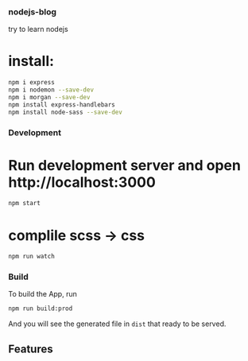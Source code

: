 ### nodejs-blog
try to learn nodejs


# install: 
```bash
npm i express
npm i nodemon --save-dev
npm i morgan --save-dev
npm install express-handlebars
npm install node-sass --save-dev
```

### Development

# Run development server and open http://localhost:3000
```bash
npm start
```
# complile scss -> css
```bash
npm run watch
```
### Build

To build the App, run
```bash
npm run build:prod
```

And you will see the generated file in `dist` that ready to be served.

## Features